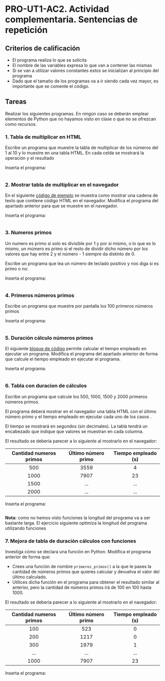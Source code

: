 # PRO-UT1-AC2. Actividad complementaria. Sentencias de repetición

## Criterios de calificación

* El programa realiza lo que se solicita
* El nombre de las variables expresa lo que van a contener las mismas
* Si se van a utilizar valores constantes estos se inicializan al principio del programa
* Dado que el tamaño de los programas va a ir siendo cada vez mayor, es importante que se comente el código.

## Tareas

Realizar los siguientes programas. En ningún caso se deberán emplear elementos de Python que no hayamos visto en clase o que no se ofrezcan como recursos.

### 1. Tabla de multiplicar en HTML

Escribe un programa que muestre la tabla de multiplicar de los números del 1 al 10 y lo muestre en una tabla HTML. En cada celda se mostrará la operación y el resultado 

Inserta el programa:

```python=

```

### 2. Mostrar tabla de multiplicar en el navegador

En el siguiente [código de ejemplo](https://gist.github.com/ichigar/a20c01263dfd1eb7e06097e88583485c#file-show_html_browser-py) se muestra como mostrar una cadena de texto que contiene código HTML en el navegador. Modifica el programa del apartado anterior para que se muestre en el navegador.

Inserta el programa:

```python
```

### 3. Numeros primos

Un numero es primo si solo es divisible por 1 y por si mismo, o  lo que es lo mismo, un múmero es primo si el resto de dividir dicho número por los valores que hay entre 2 y el número - 1 siempre da distinto de 0. 

Escribe un programa que lea un número de teclado positivo y nos diga si es primo o no:

Inserta el programa:

```python
```

### 4. Primeros números primos

Escribe un programa que muestre por pantalla los 100 primeros números primos

Inserta el programa:

```python
```

### 5. Duración cálculo números primos

El siguiente [bloque de código](https://gist.github.com/ichigar/30064947e548126dab336e0d482f58b4#file-time_spent-py) permite calcular el tiempo empleado en ejecutar un programa. Modifica el programa del apartado anterior de forma que calcule el tiempo empleado en ejecutar el programa.

Inserta el programa:

```python

```

### 6. Tabla con duracion de cálculos

Escribe un programa que calcule los 500, 1000, 1500 y 2000 primeros números primos. 

El programa deberá mostrar en el navegador una tabla HTML con el último número primo y el tiempo empleado en ejecutar cada uno de los casos . 

El tiempo se mostrará en segundos (sin decimales). La tabla tendrá un encabezado que indique que valores se muestran en cada columna.

El resultado se debería parecer a lo siguiente al mostrarlo en el navegador:

| Cantidad numeros primos | Último número primo | Tiempo empleado (s) |
| :---------------------: | :-----------------: | :-----------------: |
|           500           |        3559         |          4          |
|          1000           |        7907         |         23          |
|          1500           |         ...         |         ...         |
|          2000           |         ...         |         ...         |

Inserta el programa:

```python

```

**Nota:** como no hemos visto funciones la longitud del programa va a ser bastante larga. El ejercicio siguiente optimiza la longitud del programa utilizando funciones

### 7. Mejora de tabla de duración cálculos con funciones

Investiga cómo se declara una función en Python. Modifica el programa anterior de forma que:

* Crees una función de nombre `primeros_primos()` a la que le pases la cantidad de números primos que quieres calcular y devuelva el valor del último calculado.
* Utilices dicha función en el programa para obtener el resultado similar al anterior, pero la cantidad de números primos irá de 100 en 100 hasta 1000.

El resultado se debería parecer a lo siguiente al mostrarlo en el navegador:

| Cantidad numeros primos | Último número primo | Tiempo empleado (s) |
| :---------------------: | :-----------------: | :-----------------: |
|           100           |         523         |          0          |
|           200           |        1217         |          0          |
|           300           |        1979         |          1          |
|           ...           |         ...         |         ...         |
|          1000           |        7907         |         23          |

Inserta el programa:

```python

```
